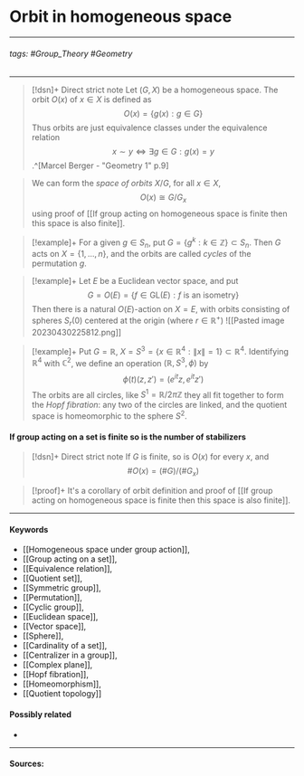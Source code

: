# Orbit in homogeneous space
***
###### tags: #Group_Theory #Geometry  
***
>[!dsn]+ Direct strict note
>Let $(G,X)$ be a homogeneous space. The orbit $O(x)$ of $x\in X$ is defined as
>$$O(x)=\{g(x):g\in G\}$$
>Thus orbits are just equivalence classes under the equivalence relation
>$$x\sim y\Longleftrightarrow \exists g\in G:g(x)=y$$
>.^[Marcel Berger - "Geometry 1" p.9]

>We can form the *space of orbits* $X/G$, for all $x\in X$,
>$$O(x)\cong G/G_{x}$$
>using proof of [[If group acting on homogeneous space is finite then this space is also finite]].

>[!example]+ 
>For a given $g\in S_{n}$, put $G=\{g^{k}:k\in\mathbb{Z}\}\subset S_{n}$. Then $G$ acts on $X=\{1,\dots,n\}$, and the orbits are called *cycles* of the permutation $g$.


>[!example]+
>Let $E$ be a Euclidean vector space, and put
>$$G=O(E)=\{f\in\text{GL}(E):f\text{ is an isometry}\}$$
>Then there is a natural $O(E)$-action on $X=E$, with orbits consisting of spheres $S_{r}(0)$ centered at the origin (where $r\in\mathbb{R}^{+}$)
>![[Pasted image 20230430225812.png]]

>[!example]+
>Put $G=\mathbb{R}$, $X=S^{3}=\{x\in\mathbb{R}^{4}:\|x\|=1\}\subset\mathbb{R}^{4}$. Identifying $\mathbb{R}^{4}$ with $\mathbb{C}^{2}$, we define an operation $(\mathbb{R},S^{3},\phi)$ by
>$$\phi(t)(z,z')=(e^{it}z,e^{it}z')$$
>The orbits are all circles, like $S^{1}=\mathbb{R}/2\pi\mathbb{Z}$ they all fit together to form the *Hopf fibration*: any two of the circles are linked, and the quotient space is homeomorphic to the sphere $S^{2}$.

#### If group acting on a set is finite so is the number of stabilizers
>[!dsn]+ Direct strict note
>If $G$ is finite, so is $O(x)$ for every $x$, and
>$$\# O(x)=(\# G)/(\# G_{x})$$

>[!proof]+
>It's a corollary of orbit definition and proof of [[If group acting on homogeneous space is finite then this space is also finite]].

***
#### Keywords
- [[Homogeneous space under group action]],
- [[Group acting on a set]],
- [[Equivalence relation]],
- [[Quotient set]],
- [[Symmetric group]],
- [[Permutation]],
- [[Cyclic group]],
- [[Euclidean space]],
- [[Vector space]],
- [[Sphere]],
- [[Cardinality of a set]],
- [[Centralizer in a group]],
- [[Complex plane]],
- [[Hopf fibration]],
- [[Homeomorphism]],
- [[Quotient topology]]
#### Possibly related
- 
***
#### Sources: